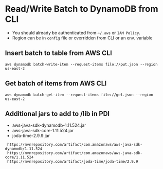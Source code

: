 # Read/Write Batch to DynamoDB from CLI
* You should already be authenticated from `~/.aws` or `IAM Policy`.
* Region can be in `config` file or overridden from CLI or an env. variable
  
## Insert batch to table from AWS CLI

```
aws dynamodb batch-write-item --request-items file://put.json --region us-east-2
```
## Get batch of items from AWS CLI

```
aws dynamodb batch-get-item --request-items file://get.json --region us-east-2
```

## Additional jars to add to /lib in PDI
- aws-java-sdk-dynamodb-1.11.524.jar
- aws-java-sdk-core-1.11.524.jar
- joda-time-2.9.9.jar
```
 https://mvnrepository.com/artifact/com.amazonaws/aws-java-sdk-dynamodb/1.11.524
 https://mvnrepository.com/artifact/com.amazonaws/aws-java-sdk-core/1.11.524
 https://mvnrepository.com/artifact/joda-time/joda-time/2.9.9
````
